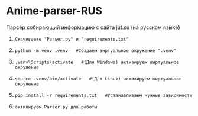 # Anime-parser-RUS
Парсер собирающий информацию с сайта jut.su (на русском языке)

1)     Скачиваете "Parser.py" и "requirements.txt"
2)     python -m venv .venv   #Создаем виртуальное окружение ".venv"

3)     .venv\Scripts\activate   #(Для Windows) активируем виртуальное окружение
3)     source .venv/bin/activate   #(Для Linux) активируем виртуальное окружение

4)     pip install -r requirements.txt   #Устанавливаем нужные зависимости

5)     активируем Parser.py для работы
